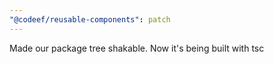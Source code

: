 ```yaml
---
"@codeef/reusable-components": patch
---
```


Made our package tree shakable. Now it's being built with tsc
